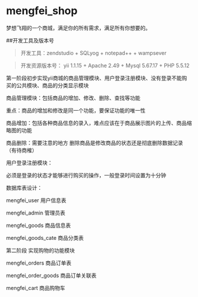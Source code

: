# mengfei_shop
梦想飞翔的一个商城，满足你的所有需求，满足所有你想要的。

##开发工具及版本号
>开发工具：zendstudio + SQLyog + notepad++ + wampsever 

>开发资源版本号：
yii 1.1.15 + Apache 2.49 + Mysql 5.67.17 + PHP 5.5.12


第一阶段初步实现yii商城的商品管理模块、用户登录注册模块、没有登录不能购买的公共模块、商品的分类显示模块

商品管理模块：包括商品的增加、修改、删除、查找等功能

重点：商品的增加和修改是同一个功能，要保证功能的唯一性

商品增加：包括各种商品信息的录入，难点应该在于商品展示图片的上传、商品缩略图的功能

商品删除：需要注意的地方   删除商品是修改商品的状态还是彻底删除数据记录（有待商榷）

用户登录注册模块：

必须是登录的状态才能够进行购买的操作，一般登录时间设置为十分钟


数据库表设计：


mengfei_user  用户信息表

mengfei_admin 管理员表

mengfei_goods  商品信息表

mengfei_goods_cate	商品分类表

第二阶段 实现购物的功能模块

mengfei_orders  商品订单表

mengfei_order_goods 商品订单关联表

mengfei_cart 商品购物车

